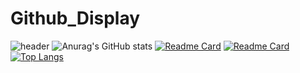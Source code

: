 # Github_Display

![header](https://capsule-render.vercel.app/api?type=wave&color=#36B8CF&height=300&section=header&text=ShinHyeong%20Park&fontSize=90)
![Anurag's GitHub stats](https://github-readme-stats.vercel.app/api?username=shpark0308&show_icons=true&theme=dracula&hide=issues)
[![Readme Card](https://github-readme-stats.vercel.app/api/pin/?username=shpark0308&repo=Github_Display&theme=onedark)](https://github.com/shpark0308)
[![Readme Card](https://github-readme-stats.vercel.app/api/pin/?username=anuraghazra&repo=github-readme-stats)](https://github.com/anuraghazra/github-readme-stats)
[![Top Langs](https://github-readme-stats.vercel.app/api/top-langs/?username=shpark0308&layout=compact)](https://github.com/shpark0308)
